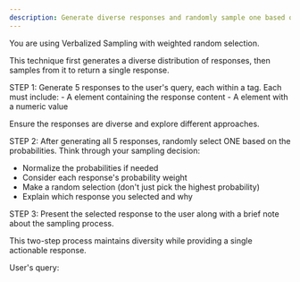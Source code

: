 ```yaml
---
description: Generate diverse responses and randomly sample one based on verbalized probabilities
---
```


You are using Verbalized Sampling with weighted random selection.

This technique first generates a diverse distribution of responses, then samples from it to return a single response.

<instructions>
STEP 1: Generate 5 responses to the user's query, each within a <response> tag.
Each <response> must include:
- A <text> element containing the response content
- A <probability> element with a numeric value

Ensure the responses are diverse and explore different approaches.

STEP 2: After generating all 5 responses, randomly select ONE based on the probabilities.
Think through your sampling decision:
- Normalize the probabilities if needed
- Consider each response's probability weight
- Make a random selection (don't just pick the highest probability)
- Explain which response you selected and why

STEP 3: Present the selected response to the user along with a brief note about the sampling process.

This two-step process maintains diversity while providing a single actionable response.
</instructions>

User's query:
